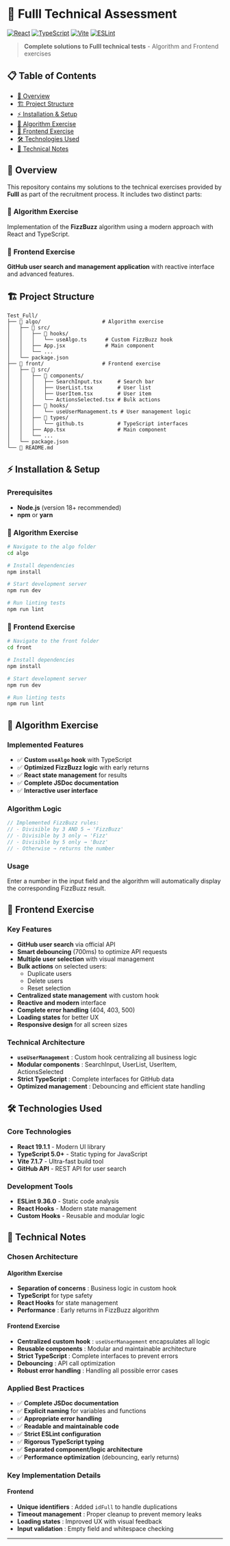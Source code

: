 # 🚀 Fulll Technical Assessment

[![React](https://img.shields.io/badge/React-19.1.1-61dafb?style=flat-square&logo=react)](https://reactjs.org/)
[![TypeScript](https://img.shields.io/badge/TypeScript-5.0+-3178c6?style=flat-square&logo=typescript)](https://www.typescriptlang.org/)
[![Vite](https://img.shields.io/badge/Vite-7.1.7-646cff?style=flat-square&logo=vite)](https://vitejs.dev/)
[![ESLint](https://img.shields.io/badge/ESLint-9.36.0-4b32c3?style=flat-square&logo=eslint)](https://eslint.org/)

> **Complete solutions to Fulll technical tests** - Algorithm and Frontend exercises

## 📋 Table of Contents

- [🎯 Overview](#-overview)
- [🏗️ Project Structure](#️-project-structure)
- [⚡ Installation & Setup](#-installation--setup)
- [🧮 Algorithm Exercise](#-algorithm-exercise)
- [🎨 Frontend Exercise](#-frontend-exercise)
- [🛠️ Technologies Used](#️-technologies-used)
- [📝 Technical Notes](#-technical-notes)

## 🎯 Overview

This repository contains my solutions to the technical exercises provided by **Fulll** as part of the recruitment process. It includes two distinct parts:

### 🧮 **Algorithm Exercise**

Implementation of the **FizzBuzz** algorithm using a modern approach with React and TypeScript.

### 🎨 **Frontend Exercise**

**GitHub user search and management application** with reactive interface and advanced features.

## 🏗️ Project Structure

```
Test_Full/
├── 📁 algo/                    # Algorithm exercise
│   ├── 📁 src/
│   │   ├── 📁 hooks/
│   │   │   └── useAlgo.ts      # Custom FizzBuzz hook
│   │   ├── App.jsx             # Main component
│   │   └── ...
│   └── package.json
├── 📁 front/                   # Frontend exercise
│   ├── 📁 src/
│   │   ├── 📁 components/
│   │   │   ├── SearchInput.tsx     # Search bar
│   │   │   ├── UserList.tsx        # User list
│   │   │   ├── UserItem.tsx        # User item
│   │   │   └── ActionsSelected.tsx # Bulk actions
│   │   ├── 📁 hooks/
│   │   │   └── useUserManagement.ts # User management logic
│   │   ├── 📁 types/
│   │   │   └── github.ts           # TypeScript interfaces
│   │   ├── App.tsx                 # Main component
│   │   └── ...
│   └── package.json
└── 📄 README.md
```

## ⚡ Installation & Setup

### Prerequisites

- **Node.js** (version 18+ recommended)
- **npm** or **yarn**

### 🧮 Algorithm Exercise

```bash
# Navigate to the algo folder
cd algo

# Install dependencies
npm install

# Start development server
npm run dev

# Run linting tests
npm run lint
```

### 🎨 Frontend Exercise

```bash
# Navigate to the front folder
cd front

# Install dependencies
npm install

# Start development server
npm run dev

# Run linting tests
npm run lint
```

## 🧮 Algorithm Exercise

### Implemented Features

- ✅ **Custom `useAlgo` hook** with TypeScript
- ✅ **Optimized FizzBuzz logic** with early returns
- ✅ **React state management** for results
- ✅ **Complete JSDoc documentation**
- ✅ **Interactive user interface**

### Algorithm Logic

```typescript
// Implemented FizzBuzz rules:
// - Divisible by 3 AND 5 → 'FizzBuzz'
// - Divisible by 3 only → 'Fizz'
// - Divisible by 5 only → 'Buzz'
// - Otherwise → returns the number
```

### Usage

Enter a number in the input field and the algorithm will automatically display the corresponding FizzBuzz result.

## 🎨 Frontend Exercise

### Key Features

- **GitHub user search** via official API
- **Smart debouncing** (700ms) to optimize API requests
- **Multiple user selection** with visual management
- **Bulk actions** on selected users:
  - Duplicate users
  - Delete users
  - Reset selection
- **Centralized state management** with custom hook
- **Reactive and modern** interface
- **Complete error handling** (404, 403, 500)
- **Loading states** for better UX
- **Responsive design** for all screen sizes

### Technical Architecture

- **`useUserManagement`** : Custom hook centralizing all business logic
- **Modular components** : SearchInput, UserList, UserItem, ActionsSelected
- **Strict TypeScript** : Complete interfaces for GitHub data
- **Optimized management** : Debouncing and efficient state handling

## 🛠️ Technologies Used

### Core Technologies

- **React 19.1.1** - Modern UI library
- **TypeScript 5.0+** - Static typing for JavaScript
- **Vite 7.1.7** - Ultra-fast build tool
- **GitHub API** - REST API for user search

### Development Tools

- **ESLint 9.36.0** - Static code analysis
- **React Hooks** - Modern state management
- **Custom Hooks** - Reusable and modular logic

## 📝 Technical Notes

### Chosen Architecture

#### Algorithm Exercise

- **Separation of concerns** : Business logic in custom hook
- **TypeScript** for type safety
- **React Hooks** for state management
- **Performance** : Early returns in FizzBuzz algorithm

#### Frontend Exercise

- **Centralized custom hook** : `useUserManagement` encapsulates all logic
- **Reusable components** : Modular and maintainable architecture
- **Strict TypeScript** : Complete interfaces to prevent errors
- **Debouncing** : API call optimization
- **Robust error handling** : Handling all possible error cases

### Applied Best Practices

- ✅ **Complete JSDoc documentation**
- ✅ **Explicit naming** for variables and functions
- ✅ **Appropriate error handling**
- ✅ **Readable and maintainable code**
- ✅ **Strict ESLint configuration**
- ✅ **Rigorous TypeScript typing**
- ✅ **Separated component/logic architecture**
- ✅ **Performance optimization** (debouncing, early returns)

### Key Implementation Details

#### Frontend

- **Unique identifiers** : Added `idFull` to handle duplications
- **Timeout management** : Proper cleanup to prevent memory leaks
- **Loading states** : Improved UX with visual feedback
- **Input validation** : Empty field and whitespace checking

---
